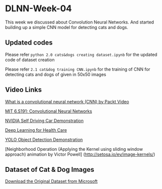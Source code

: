 # DLNN-Week-04
This week we discussed about Convolution Neural Networks. And started building up a simple CNN model for detecting cats and dogs.

## Updated codes

Please refer ```python 2.0 cats&dogs creating dataset.ipynb``` for the updated code of dataset creation

Please refer ```2.1 cat&dog training CNN.ipynb``` for the training of CNN for detecting cats and dogs of given in 50x50 images

## Video Links

[What is a convolutional neural network (CNN) by Packt Video](https://www.youtube.com/watch?v=K_BHmztRTpA&t=215s)

[MIT 6.S191: Convolutional Neural Networks](https://www.youtube.com/watch?v=H-HVZJ7kGI0&t=1802s)

[NVIDIA Self Driving Car Demonstration](https://www.youtube.com/watch?v=fmVWLr0X1Sk&t=1s)

[Deep Learning for Health Care](https://www.youtube.com/watch?v=vUhPwReGsnY&t=45s)

[YOLO Object Detection Demonstration](https://www.youtube.com/watch?v=VOC3huqHrss)

[Neighborhood Operation (Applying the Kernel using sliding window approach) animation by Victor Powell] (http://setosa.io/ev/image-kernels/)

## Dataset of Cat & Dog Images

[Download the Original Dataset from Microsoft](https://www.microsoft.com/en-us/download/confirmation.aspx?id=54765)
